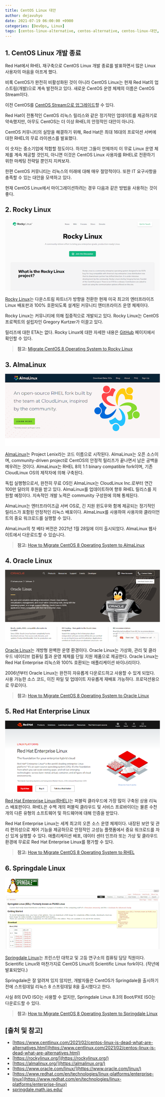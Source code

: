 ```yaml
---
title: CentOS Linux 대안
author: dejavuhyo
date: 2021-07-19 06:00:00 +0900
categories: [DevOps, Linux]
tags: [centos-linux-alternative, centos-alternative, centos-linux-대안, centos-대안]
---
```


## 1. CentOS Linux 개발 종료
Red Hat에서 RHEL 재구축으로 CentOS Linux 개발 종료를 발표하면서 많은 Linux 사용자의 마음을 아프게 했다.

비록 CentOS가 완전히 비활성화된 것이 아니라 CentOS Linux는 현재 Red Hat의 업스트림(개발)으로 계속 발전하고 있다. 새로운 CentOS 운영 체제의 이름은 CentOS Stream이다.

이전 CentOS를 [CentOS Stream으로 업그레이드](https://www.centlinux.com/2021/01/upgrade-centos-linux-8-server-to-stream.html)할 수 있다.

Red Hat이 전통적인 CentOS 리눅스 릴리스와 같은 정기적인 업데이트를 제공하기로 약속했지만, 아무도 CentOS는 더 이상 RHEL의 안정적인 대안이 아니다.

CentOS 커뮤니티의 실망을 해결하기 위해, Red Hat은 최대 16대의 프로덕션 서버에 대한 RHEL의 무료 라이센스를 발표했다.

이 숫자는 중소기업에 적합할 정도이다. 하지만 그들이 언제까지 이 무료 Linux 운영 체제를 계속 제공할 것인지, 아니면 이것은 CentOS Linux 사용자를 RHEL로 전환하기 위한 마케팅 전략일 뿐인지 지켜보자.

한편 CentOS 커뮤니티는 리눅스의 미래에 대해 매우 절망적이다. 또한 IT 요구사항을 충족할 수 있는 대안을 모색하고 있다.

현재 CentOS Linux에서 마이그레이션하려는 경우 다음과 같은 방법을 사용하는 것이 좋다.

## 2. Rocky Linux

![rocky-linux](/assets/img/2021-07-19-centos-linux-alternatives/rocky-linux.png)

[Rocky Linux](https://rockylinux.org/)는 다운스트림 파트너가 방향을 전환한 현재 미국 최고의 엔터프라이즈 Linux 배포판과 100% 호환되도록 설계된 커뮤니티 엔터프라이즈 운영 체제이다.

Rocky Linux는 커뮤니티에 의해 집중적으로 개발되고 있다. Rocky Linux는 CentOS 프로젝트의 설립자인 Gregory Kurtzer가 이끌고 있다.

릴리즈에 대한 ETA는 없다. Rocky Linux에 대한 자세한 내용은 [GitHub](https://github.com/rocky-linux) 페이지에서 확인할 수 있다.

> **참고:** [Migrate CentOS 8 Operating System to Rocky Linux](https://www.centlinux.com/2021/07/migrate-centos-8-operating-system-rocky-linux.html)

## 3. AlmaLinux

![almalinux](/assets/img/2021-07-19-centos-linux-alternatives/almalinux.png)

[AlmaLinux](https://almalinux.org/)는 Project Lenix라는 코드 이름으로 시작된다. AlmaLinux는 오픈 소스이며, community-driven project로 CentOS의 안정적 릴리즈가 끝나면서 남은 공백을 메우려는 것이다. AlmaLinux는 RHEL 8의 1:1 binary compatible fork이며, 기존 CloudLinux OS의 제작자에 의해 구축된다.

독립 실행형으로서, 완전히 무료 OS인 AlmaLinux는 CloudLinux Inc.로부터 연간 100만 달러의 후원을 받고 있다. AlmaLinux를 업데이트하여 향후 RHEL 릴리스를 지원할 예정이다. 지속적인 개발 노력은 community 구성원에 의해 통제된다.

AlmaLinux는 엔터프라이즈급 서버 OS로, 긴 지원 윈도우와 함께 제공되는 정기적인 릴리스가 포함된 안정적인 리눅스 배포이다. AlmaLinux를 사용하여 사용자와 클라이언트의 중요 워크로드를 실행할 수 있다.

AlmaLinux의 첫 베타 버전은 2021년 1월 28일에 이미 출시되었다. AlmaLinux 웹사이트에서 다운로드할 수 있습니다.

> **참고:** [How to Migrate CentOS 8 Operating System to AlmaLinux](https://www.centlinux.com/2021/07/migrate-centos-8-operating-system-to-almalinux.html)

## 4. Oracle Linux

![oracle-linux](/assets/img/2021-07-19-centos-linux-alternatives/oracle-linux.png)

[Oracle Linux](https://www.oracle.com/linux/)는 개방형 완벽한 운영 환경이다. Oracle Linux는 가상화, 관리 및 클라우드 네이티브 컴퓨팅 툴과 운영 체제를 단일 지원 제품으로 제공한다. Oracle Linux는 Red Hat Enterprise 리눅스와 100% 호환되는 애플리케이션 바이너리이다.

2006년부터 Oracle Linux는 완전히 자유롭게 다운로드하고 사용할 수 있게 되었다. 사용 가능한 소스 코드, 이진 파일 및 업데이트 자유롭게 재배포 가능하다. 프로덕션용으로 무료이다.

> **참고:** [How to Migrate CentOS 8 Operating System to Oracle Linux](https://www.centlinux.com/2021/07/migrate-centos-8-operating-system-to-oracle-linux.html)

## 5. Red Hat Enterprise Linux

![red-hat-enterprise-linux](/assets/img/2021-07-19-centos-linux-alternatives/red-hat-enterprise-linux.png)

[Red Hat Enterprise Linux(RHEL)](https://www.redhat.com/en/technologies/linux-platforms/enterprise-linux)는 퍼블릭 클라우드에 가장 많이 구축된 상용 리눅스 배포판이다. RHEL은 수백 개의 퍼블릭 클라우드 및 서비스 프로바이더는 물론 수천 개의 다른 유형의 소프트웨어 및 하드웨어에 대해 인증을 받았다.

Red Hat Enterprise Linux는 세계 최고의 오픈 소스 운영 체제이다. 내장된 보안 및 관리 편의성으로 제어 기능을 제공하므로 안정적인 고성능 플랫폼에서 중요 워크로드를 자신 있게 실행할 수 있다. 애플리케이션 배포, 데이터 센터 인프라 또는 가상 및 클라우드 환경에 무료로 Red Hat Enterprise Linux를 평가할 수 있다.

> **참고:** [How to Migrate CentOS 8 Operating System to RHEL](https://www.centlinux.com/2021/02/migrate-centos-linux-to-rhel-8-operating-system.html)

## 6. Springdale Linux

![springdale-linux](/assets/img/2021-07-19-centos-linux-alternatives/springdale-linux.png)

[Springdale Linux](springdale.math.ias.edu/)는 프린스턴 대학교 및 고등 연구소의 컴퓨팅 담당 직원이다. Scientific Linux와 마찬가지로 CentOS Linux의 Scientific Linux fork이다. (작년에 발표되었다.)

Springdale은 잘 알려져 있지 않지만, 개발자들은 CentOS가 Springdale을 출시하기 전에 스프링데일 리눅스 8 스프링데일 8을 출시했다고 한다.

사실 8의 DVD ISO는 사용할 수 없지만, Springdale Linux 8.3의 Boot/PXE ISO는 다운로드할 수 있다.

> **참고:** [How to Migrate CentOS 8 Operating System to Springdale Linux](https://www.centlinux.com/2021/07/migrate-centos-8-operating-system-springdale-linux.html)

## [출처 및 참고]
* [https://www.centlinux.com/2021/02/centos-linux-is-dead-what-are-alternatives.html](https://www.centlinux.com/2021/02/centos-linux-is-dead-what-are-alternatives.html)
* [https://rockylinux.org/](https://rockylinux.org/)
* [https://almalinux.org/](https://almalinux.org/)
* [https://www.oracle.com/linux/](https://www.oracle.com/linux/)
* [https://www.redhat.com/en/technologies/linux-platforms/enterprise-linux](https://www.redhat.com/en/technologies/linux-platforms/enterprise-linux)
* [springdale.math.ias.edu/](springdale.math.ias.edu/)
